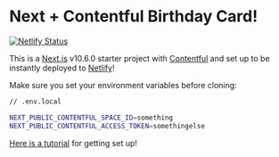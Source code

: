 # Next + Contentful Birthday Card!

[![Netlify Status](https://api.netlify.com/api/v1/badges/353c67a5-70c6-4b38-9691-e853a9a53dee/deploy-status)](https://app.netlify.com/sites/jolly-roentgen-7c04e9/deploys)

This is a [Next.js](https://nextjs.org/) v10.6.0 starter project with [Contentful](https://www.contentful.com/) and set up to be instantly deployed to [Netlify](https://url.netlify.com/Bk4UicocL)!

Make sure you set your environment variables before cloning:

```bash
// .env.local

NEXT_PUBLIC_CONTENTFUL_SPACE_ID=something
NEXT_PUBLIC_CONTENTFUL_ACCESS_TOKEN=somethingelse

```

[Here is a tutorial](https://www.netlify.com/blog/2020/08/17/integrate-next.js-contentful/) for getting set up!
